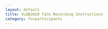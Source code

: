 ```yaml
---
layout: default
title: VLDB2020 Talk Recording Instructions
category: forparticipants
---
```


<div class="VLDB2020Instructions" x-for="presenter"></div>
